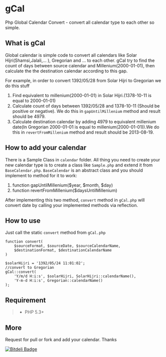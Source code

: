 gCal
====

Php Global Calendar Convert - convert all calendar type to each other so simple.

What is gCal
------------

Global calendar is simple code to convert all calendars like Solar Hijri(Shamsi,Jalali,... ), Gregorian and ...
to each other. gCal try to find the count of days between source calendar and Millenium(2000-01-01), then calculate the
the destination calendar according to this gap.

For example, in order to convert 1392/05/28 from Solar Hijri to Gregorian we do this stuff

1.  Find equivalent to millenium(2000-01-01) in Solar Hijri.(1378-10-11 is equal to 2000-01-01)
2.  Calculate count of days between 1392/05/28 and 1378-10-11 (Should be positive or negative). We do this in `gapUntilMillenium` method and result should be 4979.
3.  Calculate destination calendar by adding 4979 to equivalent millenium date(In Gregorian 2000-01-01 is equal to millenium(2000-01-01)).We do this in `revertFromMillenium` method and result should be 2013-08-19.

How to add your calendar
------------------------

There is a Sample Class in `calendar` folder. All thing you need to create your new
calendar type is to create a class like `Sample.php` and extend it from `BaseCalendar.php`.
`BaseCalendar` is an abstract class and you should implement to method for it to work:

1.  function gapUntilMillenium($year, $month, $day)
2.  function revertFromMillenium($daysUntilMillenium)

After implementing this two method, `convert` method in `gCal.php` will convert date
by calling your implemented methods via reflection.

How to use
----------
Just call the static `convert` method from `gCal.php`

    function convert(
        $sourceFormat, $sourceDate, $sourceCalendarName,
        $destinationFormat, $destinationCalendarName
    )

    $solarHijri = '1392/05/24 11:01:02';
    //convert to Gregorian
    gCal::convert(
        'Y/m/d H:i:s', $solarHijri, SolarHijri::calendarName(),
        'Y-m-d H:i:s', Gregorian::calendarName()
    );


Requirement
-----------

>*   PHP 5.3+

More
----
Request for pull or fork and add your calendar.
Thanks

[![Bitdeli Badge](https://d2weczhvl823v0.cloudfront.net/farhad2161/gcal/trend.png)](https://bitdeli.com/free "Bitdeli Badge")

